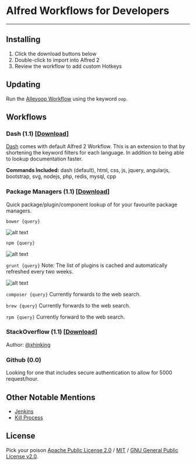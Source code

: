 # Alfred Workflows for Developers

***

## Installing
1. Click the download buttons below
2. Double-click to import into Alfred 2
3. Review the workflow to add custom Hotkeys

## Updating
Run the [Alleyoop Workflow](http://www.alfredforum.com/topic/1582-alleyoop-update-alfred-workflows/) using the keyword `oop`.

## Workflows
### Dash (1.1) [[Download](https://raw.github.com/willfarrell/alfred-workflows/master/Dash.alfredworkflow)]
[Dash](http://kapeli.com/) comes with default Alfred 2 Workflow. This is an extension to that by shortening the keyword filters for each language. In addition to being able to lookup documentation faster.

**Commands Included:** dash (default), html, css, js, jquery, angularjs, bootstrap, svg, nodejs, php, redis, mysql, cpp

### Package Managers (1.1) [[Download](https://raw.github.com/willfarrell/alfred-workflows/master/Package%20Managers.alfredworkflow)]
Quick package/plugin/component lookup of for your favourite package managers. 

`bower {query}` 

![alt text][bower]

`npm {query}`

![alt text][npm]

`grunt {query}` Note: The list of plugins is cached and automatically refreshed every two weeks.

![alt text][grunt]

`composer {query}` Currently forwards to the web search.

`brew {query}` Currently forwards to the web search.

`rpm {query}` Currently forward to the web search.

### StackOverflow (1.1) [[Download](https://raw.github.com/willfarrell/alfred-workflows/master/StackOverflow.alfredworkflow)]
Author: [@xhinking](https://github.com/tzarskyz/Alfred-1)

### Github (0.0)
Looking for one that includes secure authentication to allow for 5000 request/hour.

## Other Notable Mentions
- [Jenkins](https://github.com/jeroenseegers/alfred-jenkins-workflow)
- [Kill Process](https://github.com/nathangreenstein/alfred-process-killer)

## License
Pick your poison [Apache Public License 2.0](http://www.apache.org/licenses/LICENSE-2.0.html) / [MIT](http://opensource.org/licenses/MIT) / [GNU General Public License v2.0](http://www.gnu.org/licenses/gpl-2.0.html).

[bower]: https://raw.github.com/willfarrell/alfred-workflows/master/Screenshots/bower.png  "Sample bower result"
[grunt]: https://raw.github.com/willfarrell/alfred-workflows/master/Screenshots/grunt.png "Sample grunt result"
[npm]: https://raw.github.com/willfarrell/alfred-workflows/master/Screenshots/npm.png "Sample npm result"

[st]: https://raw.github.com/willfarrell/alfred-workflows/master/Screenshots/st.png "Sample StackOverflow result"